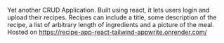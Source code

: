 Yet another CRUD Application.
Built using react, it lets users login and upload their recipes.
Recipes can include a title, some description of the recipe, a list of arbitrary length of ingredients and a picture of the meal.
Hosted on https://recipe-app-react-tailwind-appwrite.onrender.com/
